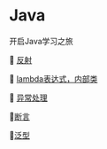 # Java
开启Java学习之旅

:bullettrain_front:	[反射](https://github.com/Lumnca/Java/blob/master/%E5%8F%8D%E5%B0%84.md)

:bullettrain_front:	[lambda表达式，内部类](https://github.com/Lumnca/Java/blob/master/lambda.md)

:bullettrain_front:	[异常处理](https://github.com/Lumnca/Java/blob/master/%E5%BC%82%E5%B8%B8%E5%A4%84%E7%90%86.md)

:bullettrain_front:[断言](https://github.com/Lumnca/Java/blob/master/%E6%96%AD%E8%A8%80.md)

:bullettrain_front:[泛型](https://github.com/Lumnca/Java/blob/master/%E6%B3%9B%E5%9E%8B.md)
